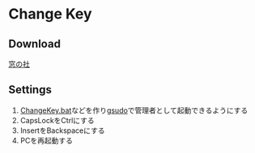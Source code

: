 # Change Key

## Download

[窓の社](https://forest.watch.impress.co.jp/library/software/changekey/)

## Settings

1. [ChangeKey.bat](/ChgKey/ChangeKey.bat)などを作り[gsudo](/gsudo.md)で管理者として起動できるようにする
2. CapsLockをCtrlにする
3. InsertをBackspaceにする
4. PCを再起動する
